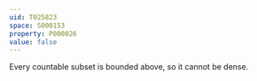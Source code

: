 ```yaml
---
uid: T025823
space: S000153
property: P000026
value: false
---
```


Every countable subset is bounded above, so it cannot be dense.

